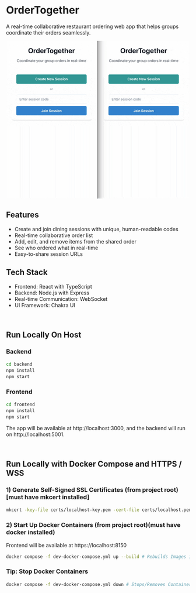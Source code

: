 # OrderTogether

A real-time collaborative restaurant ordering web app that helps groups coordinate their orders seamlessly.

<div align="center">
  <img src="./media/Demo-12Feb2025.gif" alt="Demo" width="500">
</div>

## Features

- Create and join dining sessions with unique, human-readable codes
- Real-time collaborative order list
- Add, edit, and remove items from the shared order
- See who ordered what in real-time
- Easy-to-share session URLs

## Tech Stack

- Frontend: React with TypeScript
- Backend: Node.js with Express
- Real-time Communication: WebSocket
- UI Framework: Chakra UI

<br>

## Run Locally On Host

### Backend
```bash
cd backend
npm install
npm start
```

### Frontend
```bash
cd frontend
npm install
npm start
```

The app will be available at http://localhost:3000, and the backend will run on http://localhost:5001.

<br>

## Run Locally with Docker Compose and HTTPS / WSS

### 1) Generate Self-Signed SSL Certificates (from project root) [must have mkcert installed]
```bash
mkcert -key-file certs/localhost-key.pem -cert-file certs/localhost.pem 'localhost'
```

### 2) Start Up Docker Containers (from project root)(must have docker installed)
Frontend will be available at https://localhost:8150
```bash
docker compose -f dev-docker-compose.yml up --build # Rebuilds Images if you make changes to the containers
```

### Tip: Stop Docker Containers
```bash
docker compose -f dev-docker-compose.yml down # Stops/Removes Containers
```

<br>


